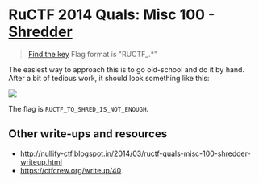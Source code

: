 # RuCTF 2014 Quals: Misc 100 - [Shredder](https://github.com/HackerDom/ructf-2014-quals/tree/master/tasks/shredder)

> [Find the key](shredder.af3ab921a9895c1aa9c032a37677e1d7.jpg)
> Flag format is "RUCTF\_.\*"


The easiest way to approach this is to go old-school and do it by hand. After a bit of tedious work, it should look something like this:

![](shredder.jpg)

The flag is `RUCTF_TO_SHRED_IS_NOT_ENOUGH`.

## Other write-ups and resources

* <http://nullify-ctf.blogspot.in/2014/03/ructf-quals-misc-100-shredder-writeup.html>
* <https://ctfcrew.org/writeup/40>

